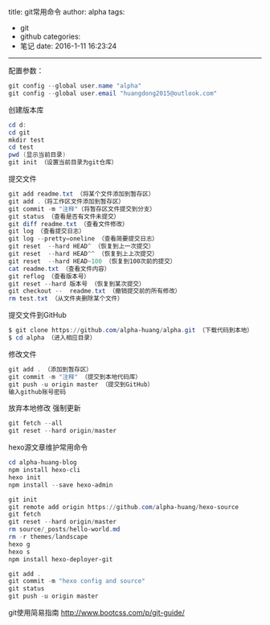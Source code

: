 title: git常用命令
author: alpha
tags:
  - git
  - github
categories:
  - 笔记
date: 2016-1-11 16:23:24
---
配置参数：

``` powershell
git config --global user.name "alpha"
git config --global user.email "huangdong2015@outlook.com"
```
<!--more-->

创建版本库

``` powershell
cd d:
cd git
mkdir test
cd test
pwd (显示当前目录)
git init （设置当前目录为git仓库）
```


提交文件

``` powershell
git add readme.txt （将某个文件添加到暂存区）
git add .（将工作区文件添加到暂存区）
git commit -m "注释"（将暂存区文件提交到分支）
git status （查看是否有文件未提交）
git diff readme.txt （查看文件修改）
git log （查看提交日志）
git log --pretty=oneline （查看简要提交日志）
git reset  --hard HEAD^ （恢复到上一次提交）
git reset  --hard HEAD^^ （恢复到上上次提交）
git reset  --hard HEAD~100 （恢复到100次前的提交）
cat readme.txt （查看文件内容）
git reflog （查看版本号）
git reset --hard 版本号 （恢复到某次提交）
git checkout --  readme.txt （撤销提交前的所有修改）
rm test.txt （从文件夹删除某个文件）
```


提交文件到GitHub

``` powershell
$ git clone https://github.com/alpha-huang/alpha.git （下载代码到本地）
$ cd alpha （进入相应目录）
```


修改文件

``` powershell
git add . （添加到暂存区）
git commit -m "注释" （提交到本地代码库）
git push -u origin master （提交到GitHub）
输入github账号密码
```

放弃本地修改 强制更新
``` powershell
git fetch --all
git reset --hard origin/master
```

hexo源文章维护常用命令
``` powershell
cd alpha-huang-blog
npm install hexo-cli
hexo init
npm install --save hexo-admin

git init
git remote add origin https://github.com/alpha-huang/hexo-source
git fetch
git reset --hard origin/master
rm source/_posts/hello-world.md
rm -r themes/landscape
hexo g
hexo s
npm install hexo-deployer-git

git add .
git commit -m "hexo config and source"
git status
git push -u origin master
```

git使用简易指南 http://www.bootcss.com/p/git-guide/
